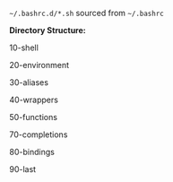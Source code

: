 `~/.bashrc.d/*.sh` sourced from `~/.bashrc`

**Directory Structure:**

10-shell

20-environment

30-aliases

40-wrappers

50-functions

70-completions

80-bindings

90-last
